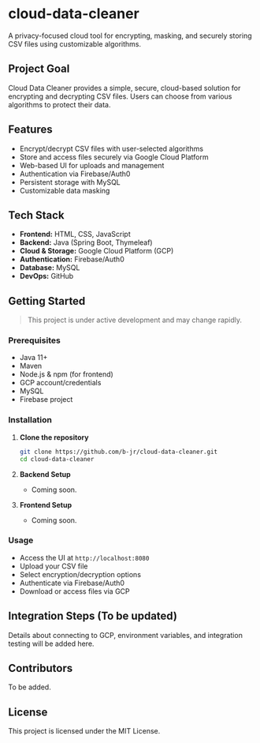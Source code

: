 # cloud-data-cleaner
A privacy-focused cloud tool for encrypting, masking, and securely storing CSV files using customizable algorithms. 

## Project Goal

Cloud Data Cleaner provides a simple, secure, cloud-based solution for encrypting and decrypting CSV files. Users can choose from various algorithms to protect their data.

## Features

- Encrypt/decrypt CSV files with user-selected algorithms
- Store and access files securely via Google Cloud Platform
- Web-based UI for uploads and management
- Authentication via Firebase/Auth0
- Persistent storage with MySQL
- Customizable data masking

## Tech Stack

- **Frontend:** HTML, CSS, JavaScript
- **Backend:** Java (Spring Boot, Thymeleaf)
- **Cloud & Storage:** Google Cloud Platform (GCP)
- **Authentication:** Firebase/Auth0
- **Database:** MySQL
- **DevOps:** GitHub

## Getting Started

> This project is under active development and may change rapidly.

### Prerequisites

- Java 11+
- Maven
- Node.js & npm (for frontend)
- GCP account/credentials
- MySQL
- Firebase project

### Installation

1. **Clone the repository**
    ```sh
    git clone https://github.com/b-jr/cloud-data-cleaner.git
    cd cloud-data-cleaner
    ```

2. **Backend Setup**
    - Coming soon.

3. **Frontend Setup**
    - Coming soon.

### Usage

- Access the UI at `http://localhost:8080`
- Upload your CSV file
- Select encryption/decryption options
- Authenticate via Firebase/Auth0
- Download or access files via GCP

## Integration Steps (To be updated)

Details about connecting to GCP, environment variables, and integration testing will be added here.

## Contributors

To be added.

## License

This project is licensed under the MIT License.
